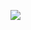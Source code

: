 ![](http://github-profile-summary-cards.vercel.app/api/cards/profile-details?username=Voyag3r&theme=monokai)
